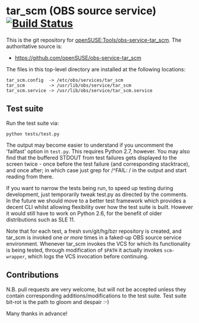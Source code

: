 # tar_scm (OBS source service) [![Build Status](https://travis-ci.org/openSUSE/obs-service-tar_scm.png?branch=master)](https://travis-ci.org/openSUSE/obs-service-tar_scm)

This is the git repository for [openSUSE:Tools/obs-service-tar_scm](https://build.opensuse.org/package/show/openSUSE:Tools/obs-service-tar_scm).
The authoritative source is:

* https://github.com/openSUSE/obs-service-tar_scm

The files in this top-level directory are installed at the following
locations:

    tar_scm.config  -> /etc/obs/services/tar_scm
    tar_scm         -> /usr/lib/obs/service/tar_scm
    tar_scm.service -> /usr/lib/obs/service/tar_scm.service

## Test suite

Run the test suite via:

    python tests/test.py

The output may become easier to understand if you uncomment the
'failfast' option in `test.py`.  This requires Python 2.7, however.
You may also find that the buffered STDOUT from test failures gets
displayed to the screen twice - once before the test failure (and
corresponding stacktrace), and once after; in which case just grep for
/^FAIL: / in the output and start reading from there.

If you want to narrow the tests being run, to speed up testing during
development, just temporarily tweak test.py as directed by the
comments.  In the future we should move to a better test framework
which provides a decent CLI whilst allowing flexibility over how the
test suite is built.  However it would still have to work on Python
2.6, for the benefit of older distributions such as SLE 11.

Note that for each test, a fresh svn/git/hg/bzr repository is created,
and tar_scm is invoked one *or more* times in a faked-up OBS source
service environment.  Whenever tar_scm invokes the VCS for which its
functionality is being tested, through modification of `$PATH` it
actually invokes `scm-wrapper`, which logs the VCS invocation before
continuing.

## Contributions

N.B. pull requests are very welcome, but will not be accepted unless
they contain corresponding additions/modifications to the test suite.
Test suite bit-rot is the path to gloom and despair :-)

Many thanks in advance!

